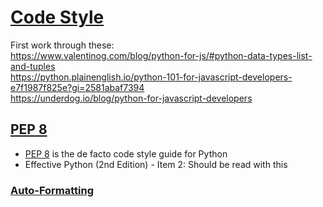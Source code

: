 # [Code Style](https://docs.python-guide.org/writing/style/)

First work through these:  
https://www.valentinog.com/blog/python-for-js/#python-data-types-list-and-tuples  
https://python.plainenglish.io/python-101-for-javascript-developers-e7f1987f825e?gi=2581abaf7394  
https://underdog.io/blog/python-for-javascript-developers

## [PEP 8](https://docs.python-guide.org/writing/style/#pep-8)

* [PEP 8](https://peps.python.org/pep-0008/) is the de facto code style guide for Python
* Effective Python (2nd Edition) - Item 2: Should be read with this

### [Auto-Formatting](https://docs.python-guide.org/writing/style/#auto-formatting)


